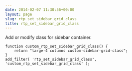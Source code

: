 ```yaml
---
date: 2014-02-07 11:30:56+00:00
layout: page
slug: rtp_set_sidebar_grid_class
title: rtp_set_sidebar_grid_class
---
```


Add or modify class for sidebar container.

    
    function custom_rtp_set_sidebar_grid_class() {
        return "large-4 columns custom-sidebar-grid-class";
    }
    add_filter( 'rtp_set_sidebar_grid_class', 'custom_rtp_set_sidebar_grid_class' );
